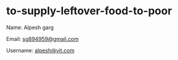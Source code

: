 # to-supply-leftover-food-to-poor

Name: Alpesh garg

Email: sg894959@gmail.com

Username: alpesh@vit.com
